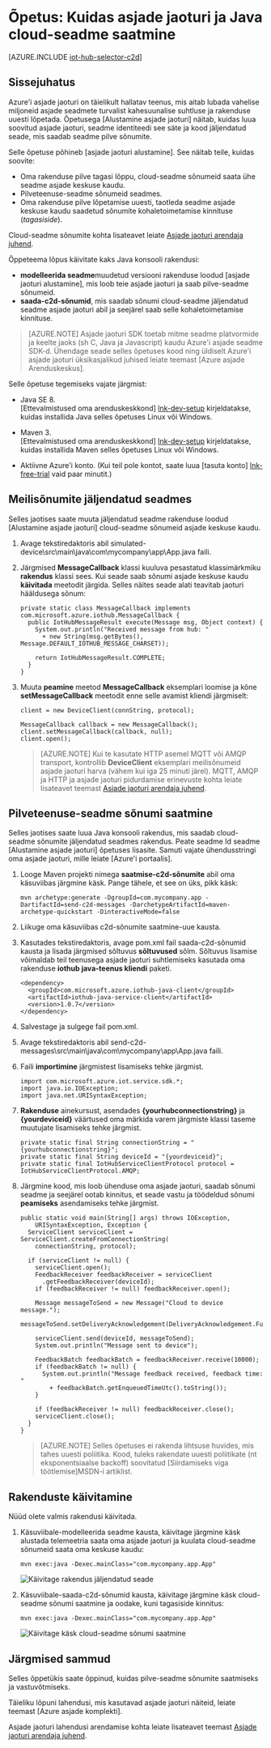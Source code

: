 <properties
    pageTitle="Saatke asjade jaoturi cloud-seade | Microsoft Azure'i"
    description="Järgige selles õppetükis saate teada, kuidas Azure'i asjade jaoturi abil Java cloud-seadme sõnumite saatmiseks."
    services="iot-hub"
    documentationCenter="java"
    authors="dominicbetts"
    manager="timlt"
    editor=""/>

<tags
     ms.service="iot-hub"
     ms.devlang="java"
     ms.topic="article"
     ms.tgt_pltfrm="na"
     ms.workload="na"
     ms.date="09/13/2016"
     ms.author="dobett"/>

# <a name="tutorial-how-to-send-cloud-to-device-messages-with-iot-hub-and-java"></a>Õpetus: Kuidas asjade jaoturi ja Java cloud-seadme saatmine

[AZURE.INCLUDE [iot-hub-selector-c2d](../../includes/iot-hub-selector-c2d.md)]

## <a name="introduction"></a>Sissejuhatus

Azure'i asjade jaoturi on täielikult hallatav teenus, mis aitab lubada vahelise miljoneid asjade seadmete turvalist kahesuunalise suhtluse ja rakenduse uuesti lõpetada. Õpetusega [Alustamine asjade jaoturi] näitab, kuidas luua soovitud asjade jaoturi, seadme identiteedi see säte ja kood jäljendatud seade, mis saadab seadme pilve sõnumite.

Selle õpetuse põhineb [asjade jaoturi alustamine]. See näitab teile, kuidas soovite:

- Oma rakenduse pilve tagasi lõppu, cloud-seadme sõnumeid saata ühe seadme asjade keskuse kaudu.
- Pilveteenuse-seadme sõnumeid seadmes.
- Oma rakenduse pilve lõpetamise uuesti, taotleda seadme asjade keskuse kaudu saadetud sõnumite kohaletoimetamise kinnituse (*tagasiside*).

Cloud-seadme sõnumite kohta lisateavet leiate [Asjade jaoturi arendaja juhend][IoT Hub Developer Guide - C2D].

Õppeteema lõpus käivitate kaks Java konsooli rakendusi:

* **modelleerida seadme**muudetud versiooni rakenduse loodud [asjade jaoturi alustamine], mis loob teie asjade jaoturi ja saab pilve-seadme sõnumeid.
* **saada-c2d-sõnumid**, mis saadab sõnumi cloud-seadme jäljendatud seadme asjade jaoturi abil ja seejärel saab selle kohaletoimetamise kinnituse.

> [AZURE.NOTE] Asjade jaoturi SDK toetab mitme seadme platvormide ja keelte jaoks (sh C, Java ja Javascript) kaudu Azure'i asjade seadme SDK-d. Ühendage seade selles õpetuses kood ning üldiselt Azure'i asjade jaoturi üksikasjalikud juhised leiate teemast [Azure asjade Arenduskeskus].

Selle õpetuse tegemiseks vajate järgmist:

+ Java SE 8. <br/> [Ettevalmistused oma arenduskeskkond] [ lnk-dev-setup] kirjeldatakse, kuidas installida Java selles õpetuses Linux või Windows.

+ Maven 3.  <br/> [Ettevalmistused oma arenduskeskkond] [ lnk-dev-setup] kirjeldatakse, kuidas installida Maven selles õpetuses Linux või Windows.

+ Aktiivne Azure'i konto. (Kui teil pole kontot, saate luua [tasuta konto] [ lnk-free-trial] vaid paar minutit.)

## <a name="receive-messages-on-the-simulated-device"></a>Meilisõnumite jäljendatud seadmes

Selles jaotises saate muuta jäljendatud seadme rakenduse loodud [Alustamine asjade jaoturi] cloud-seadme sõnumeid asjade keskuse kaudu.

1. Avage tekstiredaktoris abil simulated-device\src\main\java\com\mycompany\app\App.java faili.

2. Järgmised **MessageCallback** klassi kuuluva pesastatud klassimärkmiku **rakendus** klassi sees. Kui seade saab sõnumi asjade keskuse kaudu **käivitada** meetodit järgida. Selles näites seade alati teavitab jaoturi hääldusega sõnum:

    ```
    private static class MessageCallback implements
    com.microsoft.azure.iothub.MessageCallback {
      public IotHubMessageResult execute(Message msg, Object context) {
        System.out.println("Received message from hub: "
          + new String(msg.getBytes(), Message.DEFAULT_IOTHUB_MESSAGE_CHARSET));

        return IotHubMessageResult.COMPLETE;
      }
    }
    ```

3. Muuta **peamine** meetod **MessageCallback** eksemplari loomise ja kõne **setMessageCallback** meetodit enne selle avamist kliendi järgmiselt:

    ```
    client = new DeviceClient(connString, protocol);

    MessageCallback callback = new MessageCallback();
    client.setMessageCallback(callback, null);
    client.open();
    ```

    > [AZURE.NOTE] Kui te kasutate HTTP asemel MQTT või AMQP transport, kontrollib **DeviceClient** eksemplari meilisõnumeid asjade jaoturi harva (vähem kui iga 25 minuti järel). MQTT, AMQP ja HTTP ja asjade jaoturi pidurdamise erinevuste kohta leiate lisateavet teemast [Asjade jaoturi arendaja juhend][IoT Hub Developer Guide - C2D].

## <a name="send-a-cloud-to-device-message"></a>Pilveteenuse-seadme sõnumi saatmine

Selles jaotises saate luua Java konsooli rakendus, mis saadab cloud-seadme sõnumite jäljendatud seadmes rakendus. Peate seadme Id seadme [Alustamine asjade jaoturi] õpetuses lisasite. Samuti vajate ühendusstringi oma asjade jaoturi, mille leiate [Azure'i portaalis].

1. Looge Maven projekti nimega **saatmise-c2d-sõnumite** abil oma käsuviibas järgmine käsk. Pange tähele, et see on üks, pikk käsk:

    ```
    mvn archetype:generate -DgroupId=com.mycompany.app -DartifactId=send-c2d-messages -DarchetypeArtifactId=maven-archetype-quickstart -DinteractiveMode=false
    ```

2. Liikuge oma käsuviibas c2d-sõnumite saatmine-uue kausta.

3. Kasutades tekstiredaktoris, avage pom.xml fail saada-c2d-sõnumid kausta ja lisada järgmised sõltuvus **sõltuvused** sõlm. Sõltuvus lisamise võimaldab teil teenusega asjade jaoturi suhtlemiseks kasutada oma rakenduse **iothub java-teenus kliendi** paketi.

    ```
    <dependency>
      <groupId>com.microsoft.azure.iothub-java-client</groupId>
      <artifactId>iothub-java-service-client</artifactId>
      <version>1.0.7</version>
    </dependency>
    ```

4. Salvestage ja sulgege fail pom.xml.

5. Avage tekstiredaktoris abil send-c2d-messages\src\main\java\com\mycompany\app\App.java faili.

6. Faili **importimine** järgmistest lisamiseks tehke järgmist.

    ```
    import com.microsoft.azure.iot.service.sdk.*;
    import java.io.IOException;
    import java.net.URISyntaxException;
    ```

7. **Rakenduse** ainekursust, asendades **{yourhubconnectionstring}** ja **{yourdeviceid}** väärtused oma märkida varem järgmiste klassi taseme muutujate lisamiseks tehke järgmist.

    ```
    private static final String connectionString = "{yourhubconnectionstring}";
    private static final String deviceId = "{yourdeviceid}";
    private static final IotHubServiceClientProtocol protocol = IotHubServiceClientProtocol.AMQP;
    ```
    
8. Järgmine kood, mis loob ühenduse oma asjade jaoturi, saadab sõnumi seadme ja seejärel ootab kinnitus, et seade vastu ja töödeldud sõnumi **peamiseks** asendamiseks tehke järgmist.

    ```
    public static void main(String[] args) throws IOException,
        URISyntaxException, Exception {
      ServiceClient serviceClient = ServiceClient.createFromConnectionString(
        connectionString, protocol);
      
      if (serviceClient != null) {
        serviceClient.open();
        FeedbackReceiver feedbackReceiver = serviceClient
          .getFeedbackReceiver(deviceId);
        if (feedbackReceiver != null) feedbackReceiver.open();

        Message messageToSend = new Message("Cloud to device message.");
        messageToSend.setDeliveryAcknowledgement(DeliveryAcknowledgement.Full);

        serviceClient.send(deviceId, messageToSend);
        System.out.println("Message sent to device");

        FeedbackBatch feedbackBatch = feedbackReceiver.receive(10000);
        if (feedbackBatch != null) {
          System.out.println("Message feedback received, feedback time: "
            + feedbackBatch.getEnqueuedTimeUtc().toString());
        }

        if (feedbackReceiver != null) feedbackReceiver.close();
        serviceClient.close();
      }
    }
    ```

    > [AZURE.NOTE] Selles õpetuses ei rakenda lihtsuse huvides, mis tahes uuesti poliitika. Kood, tuleks rakendate uuesti poliitikate (nt eksponentsiaalse backoff) soovitatud [Siirdamiseks viga töötlemise]MSDN-i artiklist.

## <a name="run-the-applications"></a>Rakenduste käivitamine

Nüüd olete valmis rakendusi käivitada.

1. Käsuviibale-modelleerida seadme kausta, käivitage järgmine käsk alustada telemeetria saata oma asjade jaoturi ja kuulata cloud-seadme sõnumeid saata oma keskuse kaudu:

    ```
    mvn exec:java -Dexec.mainClass="com.mycompany.app.App" 
    ```

    ![Käivitage rakendus jäljendatud seade][img-simulated-device]

2. Käsuviibale-saada-c2d-sõnumid kausta, käivitage järgmine käsk cloud-seadme sõnumi saatmine ja oodake, kuni tagasiside kinnitus:

    ```
    mvn exec:java -Dexec.mainClass="com.mycompany.app.App"
    ```

    ![Käivitage käsk cloud-seadme sõnumi saatmine][img-send-command]

## <a name="next-steps"></a>Järgmised sammud

Selles õppetükis saate õppinud, kuidas pilve-seadme sõnumite saatmiseks ja vastuvõtmiseks. 

Täieliku lõpuni lahendusi, mis kasutavad asjade jaoturi näiteid, leiate teemast [Azure asjade komplekti].

Asjade jaoturi lahendusi arendamise kohta leiate lisateavet teemast [Asjade jaoturi arendaja juhend].


<!-- Images -->
[img-simulated-device]: media/iot-hub-java-java-c2d/receivec2d.png
[img-send-command]:  media/iot-hub-java-java-c2d/sendc2d.png
<!-- Links -->

[Asjade jaoturi kasutamise alustamine]: iot-hub-java-java-getstarted.md
[IoT Hub Developer Guide - C2D]: iot-hub-devguide-messaging.md
[Asjade jaoturi arendaja juhend]: iot-hub-devguide.md
[Azure'i asjade Arenduskeskus]: http://www.azure.com/develop/iot
[lnk-free-trial]: http://azure.microsoft.com/pricing/free-trial/
[lnk-dev-setup]: https://github.com/Azure/azure-iot-sdks/blob/master/doc/get_started/java-devbox-setup.md
[Siirdamiseks viga töötlemine]: https://msdn.microsoft.com/library/hh680901(v=pandp.50).aspx
[Azure'i portaal]: https://portal.azure.com
[Azure'i asjade komplekti]: https://azure.microsoft.com/documentation/suites/iot-suite/